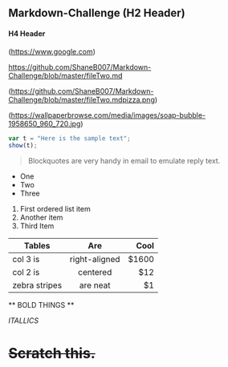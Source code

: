 ## Markdown-Challenge (H2 Header)

#### H4 Header

(https://www.google.com)

https://github.com/ShaneB007/Markdown-Challenge/blob/master/fileTwo.md

(https://github.com/ShaneB007/Markdown-Challenge/blob/master/fileTwo.mdpizza.png)

(https://wallpaperbrowse.com/media/images/soap-bubble-1958650_960_720.jpg)

```javascript
var t = "Here is the sample text";
show(t);
```

> Blockquotes are very handy in email to emulate reply text.

* One 
* Two
* Three

1. First ordered list item
2. Another item
3. Third Item

| Tables        | Are           | Cool  |
| ------------- |:-------------:| -----:|
| col 3 is      | right-aligned | $1600 |
| col 2 is      | centered      |   $12 |
| zebra stripes | are neat      |    $1 |

** BOLD THINGS **

*ITALLICS*

~~Scratch this.~~
============

